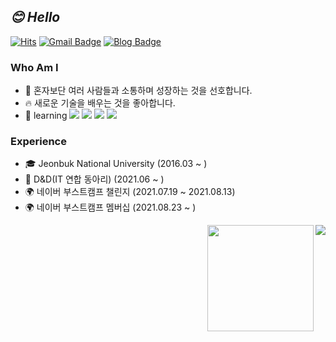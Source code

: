 ## _😊 Hello_
[![Hits](https://hits.seeyoufarm.com/api/count/incr/badge.svg?url=https%3A%2F%2Fgithub.com%2Fhaesoo9410&count_bg=%23EB8B10&title_bg=%23684327&icon=&icon_color=%23E7E7E7&title=VISIT&edge_flat=false)](https://github.com/soosungp33) 
[![Gmail Badge](https://img.shields.io/badge/Gmail-D14836?style=flat&logo=Gmail&logoColor=white)](mailto:soosungp33@gmail.com) 
[![Blog Badge](https://img.shields.io/badge/Blog-11B48A?style=flat-square&logo=Vimeo&logoColor=white)](https://velog.io/@soosungp33) 

### Who Am I

- 🥇 혼자보단 여러 사람들과 소통하며 성장하는 것을 선호합니다.
- 🔥 새로운 기술을 배우는 것을 좋아합니다.
- 📕 learning <img src="https://img.shields.io/badge/Go-00ADD8?style=flat-square&logo=Go&logoColor=white"/> <img src="https://img.shields.io/badge/Java-A5915F?style=flat-square&logo=Java&logoColor=white"/> <img src="https://img.shields.io/badge/JavaScript-F7DF1E?style=flat-square&logo=JavaScript&logoColor=white"/> <img src="https://img.shields.io/badge/Algorithm-FFA116?style=flat-square&logo=VisualStudioCode&logoColor=white"/>

### Experience

- 🎓 Jeonbuk National University (2016.03 ~ )
- 🌱 D&D(IT 연합 동아리) (2021.06 ~ )
- 🌍 네이버 부스트캠프 챌린지 (2021.07.19 ~ 2021.08.13)
- 🌍 네이버 부스트캠프 멤버십 (2021.08.23 ~ )

<img align='right' src="http://mazassumnida.wtf/api/v2/generate_badge?boj=dhoh33">
<img align='right' src="https://github-readme-stats.vercel.app/api?username=soosungp33&show_icons=true&theme=radical" height="170">

